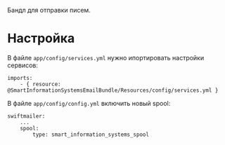 Бандл для отправки писем.

# Настройка

В файле `app/config/services.yml` нужно ипортировать настройки сервисов:

```
imports:
    - { resource: @SmartInformationSystemsEmailBundle/Resources/config/services.yml }
```

В файле `app/config/config.yml` включить новый spool:

```
swiftmailer:
    ...
    spool:
        type: smart_information_systems_spool
```
